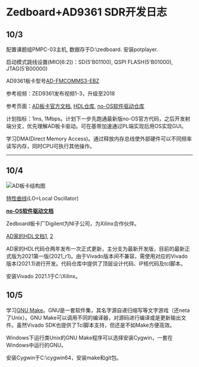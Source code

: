 # Zedboard+AD9361 SDR开发日志

## 10/3

配置课题组PMPC-03主机, 数据存于D:\zedboard. 安装potplayer.

启动模式跳线设置(MIO[6:2])：SD(5'B01100), QSPI FLASH(5'B01000), JTAG(5'B00000)

AD9361板卡型号[AD-FMCOMMS3-EBZ](https://wiki.analog.com/resources/eval/user-guides/ad-fmcomms3-ebz)

参考视频：ZED9361发布视频1-3，升级至2018

参考页面：[AD板卡官方文档](https://wiki.analog.com/resources/eval/user-guides/ad-fmcomms3-ebz), [HDL仓库](https://github.com/analogdevicesinc/hdl/tree/master/projects/fmcomms2/zed), [no-OS软件驱动仓库](https://github.com/analogdevicesinc/no-OS/tree/master/projects/fmcadc2)

计划指标：1ms, 1Mbps。计划下一步先跑通最新版no-OS官方代码，之后开发射端分支，优先理解AD板卡驱动。可在基带加速通过PL端实现后用OS实现GUI。

学习DMA(Direct Memory Access)。通过释放内存总线使外部硬件可以不同频率读写内存，同时CPU可执行其他操作。

---

## 10/4

![AD板卡结构图](p1.jpg)

[特性曲线](https://wiki.analog.com/resources/eval/user-guides/ad-fmcomms3-ebz/hardware/card_specification)(LO=Local Oscillator)

[**no-OS软件驱动文档**](https://wiki.analog.com/resources/eval/user-guides/ad-fmcomms2-ebz/software/baremetal)

Zedboard板卡厂Digilent为NI子公司，为Xilinx合作伙伴。

[AD家的HDL文档1](https://wiki.analog.com/resources/fpga/docs/build#windows_environment_setup), [2](https://wiki.analog.com/resources/fpga/docs/hdl)

AD家的HDL代码仓两年发布一次正式更新，主分支为最新开发版，目前的最新正式版为2021第一版(2021_r1)。由于Vivado版本间不兼容，需使用对应的Vivado版本(2021.1)进行开发。代码仓库中提供了顶层设计代码、IP核代码及tcl脚本。

安装Vivado 2021.1于C:\Xilinx。

## 10/5

学习[GNU Make](https://csdiy.wiki/%E5%BF%85%E5%AD%A6%E5%B7%A5%E5%85%B7/GNU_Make/)。GNU是一套软件集，其名字源自递归缩写等文字游戏（还neta了Unix）。GNU Make可以调用不同的编译器，对源码进行编译或是更新输出文件。虽然Vivado SDK也提供了Tcl脚本支持，但还是不如Make方便高效。

Windows下运行类Unix的GNU Make程序可以选择安装Cygwin，一套在Windows中运行的GNU。

安装Cygwin于C:\cygwin64，安装make和git包。
